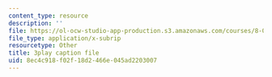 ```yaml
---
content_type: resource
description: ''
file: https://ol-ocw-studio-app-production.s3.amazonaws.com/courses/8-03sc-physics-iii-vibrations-and-waves-fall-2016/8ec4c918f02f18d2466e045ad2203007_In0E5_JrPpo.srt
file_type: application/x-subrip
resourcetype: Other
title: 3play caption file
uid: 8ec4c918-f02f-18d2-466e-045ad2203007
---
```

